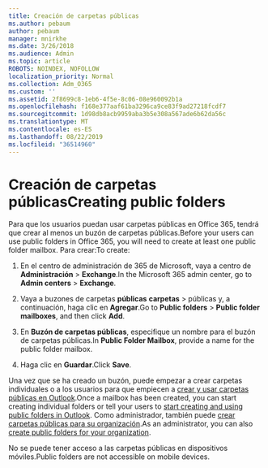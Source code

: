 ```yaml
---
title: Creación de carpetas públicas
ms.author: pebaum
author: pebaum
manager: mnirkhe
ms.date: 3/26/2018
ms.audience: Admin
ms.topic: article
ROBOTS: NOINDEX, NOFOLLOW
localization_priority: Normal
ms.collection: Adm_O365
ms.custom: ''
ms.assetid: 2f8699c8-1eb6-4f5e-8c06-08e960092b1a
ms.openlocfilehash: f168e377aaf61ba3296ca9ce83f9ad27218fcdf7
ms.sourcegitcommit: 1d98db8acb9959aba3b5e308a567ade6b62da56c
ms.translationtype: MT
ms.contentlocale: es-ES
ms.lasthandoff: 08/22/2019
ms.locfileid: "36514960"
---
```

# <a name="creating-public-folders"></a><span data-ttu-id="88739-102">Creación de carpetas públicas</span><span class="sxs-lookup"><span data-stu-id="88739-102">Creating public folders</span></span>

<span data-ttu-id="88739-103">Para que los usuarios puedan usar carpetas públicas en Office 365, tendrá que crear al menos un buzón de carpetas públicas.</span><span class="sxs-lookup"><span data-stu-id="88739-103">Before your users can use public folders in Office 365, you will need to create at least one public folder mailbox.</span></span> <span data-ttu-id="88739-104">Para crear:</span><span class="sxs-lookup"><span data-stu-id="88739-104">To create:</span></span>
  
1. <span data-ttu-id="88739-105">En el centro de administración de 365 de Microsoft, vaya a centro de **Administración** \> **Exchange**.</span><span class="sxs-lookup"><span data-stu-id="88739-105">In the Microsoft 365 admin center, go to **Admin centers** \> **Exchange**.</span></span>
    
2. <span data-ttu-id="88739-106">Vaya a buzones de carpetas **públicas** **carpetas** \> públicas y, a continuación, haga clic en **Agregar**.</span><span class="sxs-lookup"><span data-stu-id="88739-106">Go to **Public folders** \> **Public folder mailboxes**, and then click **Add**.</span></span>
    
3. <span data-ttu-id="88739-107">En **Buzón de carpetas públicas**, especifique un nombre para el buzón de carpetas públicas.</span><span class="sxs-lookup"><span data-stu-id="88739-107">In **Public Folder Mailbox**, provide a name for the public folder mailbox.</span></span>
    
4. <span data-ttu-id="88739-108">Haga clic en **Guardar**.</span><span class="sxs-lookup"><span data-stu-id="88739-108">Click **Save**.</span></span>
    
<span data-ttu-id="88739-109">Una vez que se ha creado un buzón, puede empezar a crear carpetas individuales o a los usuarios para que empiecen a [crear y usar carpetas públicas en Outlook](https://support.office.com/article/Create-and-share-a-public-folder-in-Outlook-a2835011-d524-4a5c-a207-05c159bb2a97).</span><span class="sxs-lookup"><span data-stu-id="88739-109">Once a mailbox has been created, you can start creating individual folders or tell your users to [start creating and using public folders in Outlook](https://support.office.com/article/Create-and-share-a-public-folder-in-Outlook-a2835011-d524-4a5c-a207-05c159bb2a97).</span></span> <span data-ttu-id="88739-110">Como administrador, también puede [crear carpetas públicas para su organización](https://technet.microsoft.com/library/bb691104%28v=exchg.150%29.aspx).</span><span class="sxs-lookup"><span data-stu-id="88739-110">As an administrator, you can also [create public folders for your organization](https://technet.microsoft.com/library/bb691104%28v=exchg.150%29.aspx).</span></span>
  
<span data-ttu-id="88739-111">No se puede tener acceso a las carpetas públicas en dispositivos móviles.</span><span class="sxs-lookup"><span data-stu-id="88739-111">Public folders are not accessible on mobile devices.</span></span>
  

